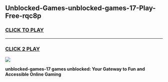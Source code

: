 
## Unblocked-Games-unblocked-games-17-Play-Free-rqc8p
<h3>
<a href="https://premium76.site?title=unblocked-games-17&ref=09A">CLICK TO PLAY</a></h3>
<hr>

<h3>
<a href="https://premium76.site?title=unblocked-games-17&ref=09A">CLICK 2 PLAY</a>
  
</h3>

<a href="https://premium76.site?title=unblocked-games-17&ref=09A"><img src="https://clearcache.store/games.png"></a>


**unblocked-games-17 games unblocked: Your Gateway to Fun and Accessible Online Gaming**
